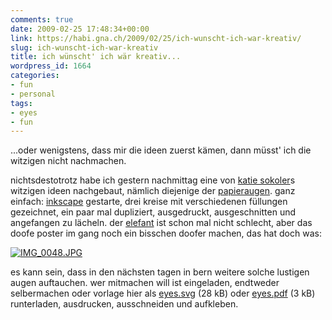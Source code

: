 ```yaml
---
comments: true
date: 2009-02-25 17:48:34+00:00
link: https://habi.gna.ch/2009/02/25/ich-wunscht-ich-war-kreativ/
slug: ich-wunscht-ich-war-kreativ
title: ich wünscht' ich wär kreativ...
wordpress_id: 1664
categories:
- fun
- personal
tags:
- eyes
- fun
---
```


...oder wenigstens, dass mir die ideen zuerst kämen, dann müsst' ich die witzigen nicht nachmachen.




nichtsdestotrotz habe ich gestern nachmittag eine von [katie sokoler](http://colormekatie.blogspot.com/)s witzigen ideen nachgebaut, nämlich diejenige der [papieraugen](http://colormekatie.blogspot.com/2009/01/tuesday_27.html). ganz einfach: [inkscape](http://www.inkscape.org/) gestarte, drei kreise mit verschiedenen füllungen gezeichnet, ein paar mal dupliziert, ausgedruckt, ausgeschnitten und angefangen zu lächeln. der [elefant](https://habi.gna.ch/2009/02/24/silly-elephant/) ist schon mal nicht schlecht, aber das doofe poster im gang noch ein bisschen doofer machen, das hat doch was:




[![IMG_0048.JPG](https://habi.gna.ch/wp-content/uploads/2009/02/img-00481.jpg)](https://habi.gna.ch/wp-content/uploads/2009/02/img-0048.jpg)


  



es kann sein, dass in den nächsten tagen in bern weitere solche lustigen augen auftauchen. wer mitmachen will ist eingeladen, endtweder selbermachen oder vorlage hier als [eyes.svg](https://habi.gna.ch/wp-content/uploads/2009/02/eyes.svg) (28 kB) oder [eyes.pdf](https://habi.gna.ch/wp-content/uploads/2009/02/eyes.pdf) (3 kB) runterladen, ausdrucken, ausschneiden und aufkleben.



